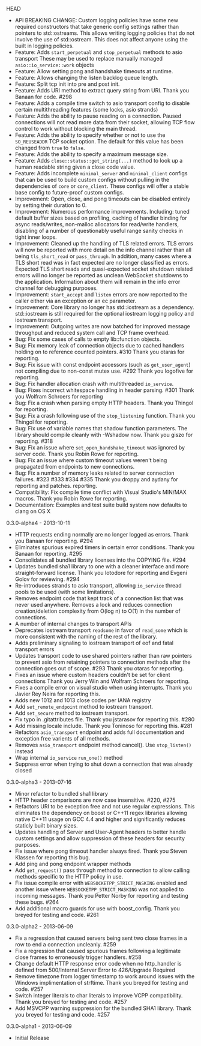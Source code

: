 HEAD
- API BREAKING CHANGE: Custom logging policies have some new required
  constructors that take generic config settings rather than pointers to 
  std::ostreams. This allows writing logging policies that do not involve the 
  use of std::ostream. This does not affect anyone using the built in logging 
  policies.
- Feature: Adds `start_perpetual` and `stop_perpetual` methods to asio transport
  These may be used to replace manually managed `asio::io_service::work` objects
- Feature: Allow setting pong and handshake timeouts at runtime.
- Feature: Allows changing the listen backlog queue length.
- Feature: Split tcp init into pre and post init.
- Feature: Adds URI method to extract query string from URI. Thank you Banaan
  for code. #298
- Feature: Adds a compile time switch to asio transport config to disable
  certain multithreading features (some locks, asio strands)
- Feature: Adds the ability to pause reading on a connection. Paused connections
  will not read more data from their socket, allowing TCP flow control to work
  without blocking the main thread.
- Feature: Adds the ability to specify whether or not to use the `SO_REUSEADDR`
  TCP socket option. The default for this value has been changed from `true` to
  `false`.
- Feature: Adds the ability to specify a maximum message size.
- Feature: Adds `close::status::get_string(...)` method to look up a human
  readable string given a close code value.
- Feature: Adds incomplete `minimal_server` and `minimal_client` configs that 
  can be used to build custom configs without pulling in the dependencies of 
  `core` or `core_client`. These configs will offer a stable base config to 
  future-proof custom configs.
- Improvement: Open, close, and pong timeouts can be disabled entirely by
  setting their duration to 0.
- Improvement: Numerous performance improvements. Including: tuned default
  buffer sizes based on profiling, caching of handler binding for async
  reads/writes, non-malloc allocators for read/write handlers, disabling of a
  number of questionably useful range sanity checks in tight inner loops.
- Improvement: Cleaned up the handling of TLS related errors. TLS errors will
  now be reported with more detail on the info channel rather than all being
  `tls_short_read` or `pass_through`. In addition, many cases where a TLS short
  read was in fact expected are no longer classified as errors. Expected TLS
  short reads and quasi-expected socket shutdown related errors will no longer
  be reported as unclean WebSocket shutdowns to the application. Information
  about them will remain in the info error channel for debugging purposes.
- Improvement: `start_accept` and `listen` errors are now reported to the caller
  either via an exception or an ec parameter.
- Improvement: Core library no longer has std::iostream as a dependency. 
  std::iostream is still required for the optional iostream logging policy and
  iostream transport.
- Improvement: Outgoing writes are now batched for improved message throughput
  and reduced system call and TCP frame overhead.
- Bug: Fix some cases of calls to empty lib::function objects.
- Bug: Fix memory leak of connection objects due to cached handlers holding on to
  reference counted pointers. #310 Thank you otaras for reporting.
- Bug: Fix issue with const endpoint accessors (such as `get_user_agent`) not
  compiling due to non-const mutex use. #292 Thank you logofive for reporting.
- Bug: Fix handler allocation crash with multithreaded `io_service`.
- Bug: Fixes incorrect whitespace handling in header parsing. #301 Thank you
  Wolfram Schroers for reporting
- Bug: Fix a crash when parsing empty HTTP headers. Thank you Thingol for
  reporting.
- Bug: Fix a crash following use of the `stop_listening` function. Thank you
  Thingol for reporting.
- Bug: Fix use of variable names that shadow function parameters. The library
  should compile cleanly with -Wshadow now. Thank you giszo for reporting. #318
- Bug: Fix an issue where `set_open_handshake_timeout` was ignored by server
  code. Thank you Robin Rowe for reporting.
- Bug: Fix an issue where custom timeout values weren't being propagated from
  endpoints to new connections.
- Bug: Fix a number of memory leaks related to server connection failures. #323
  #333 #334 #335 Thank you droppy and aydany for reporting and patches.
  reporting.
- Compatibility: Fix compile time conflict with Visual Studio's MIN/MAX macros.
  Thank you Robin Rowe for reporting.
- Documentation: Examples and test suite build system now defaults to clang on
  OS X

0.3.0-alpha4 - 2013-10-11
- HTTP requests ending normally are no longer logged as errors. Thank you Banaan
  for reporting. #294
- Eliminates spurious expired timers in certain error conditions. Thank you
  Banaan for reporting. #295
- Consolidates all bundled library licenses into the COPYING file. #294
- Updates bundled sha1 library to one with a cleaner interface and more
  straight-forward license. Thank you lotodore for reporting and Evgeni Golov
  for reviewing. #294
- Re-introduces strands to asio transport, allowing `io_service` thread pools to
  be used (with some limitations).
- Removes endpoint code that kept track of a connection list that was never used
  anywhere. Removes a lock and reduces connection creation/deletion complexity
  from O(log n) to O(1) in the number of connections.
- A number of internal changes to transport APIs
- Deprecates iostream transport `readsome` in favor of `read_some` which is more
  consistent with the naming of the rest of the library.
- Adds preliminary signaling to iostream transport of eof and fatal transport
  errors
- Updates transport code to use shared pointers rather than raw pointers to
  prevent asio from retaining pointers to connection methods after the
  connection goes out of scope. #293 Thank you otaras for reporting.
- Fixes an issue where custom headers couldn't be set for client connections
  Thank you Jerry Win and Wolfram Schroers for reporting.
- Fixes a compile error on visual studio when using interrupts. Thank you Javier
  Rey Neira for reporting this.
- Adds new 1012 and 1013 close codes per IANA registry
- Add `set_remote_endpoint` method to iostream transport.
- Add `set_secure` method to iostream transport.
- Fix typo in .gitattributes file. Thank you jstarasov for reporting this. #280
- Add missing locale include. Thank you Toninoso for reporting this. #281
- Refactors `asio_transport` endpoint and adds full documentation and exception
  free varients of all methods.
- Removes `asio_transport` endpoint method cancel(). Use `stop_listen()` instead
- Wrap internal `io_service` `run_one()` method
- Suppress error when trying to shut down a connection that was already closed

0.3.0-alpha3 - 2013-07-16
- Minor refactor to bundled sha1 library
- HTTP header comparisons are now case insensitive. #220, #275
- Refactors URI to be exception free and not use regular expressions. This
  eliminates the dependency on boost or C++11 regex libraries allowing native
  C++11 usage on GCC 4.4 and higher and significantly reduces staticly built
  binary sizes.
- Updates handling of Server and User-Agent headers to better handle custom
  settings and allow suppression of these headers for security purposes.
- Fix issue where pong timeout handler always fired. Thank you Steven Klassen
  for reporting this bug.
- Add ping and pong endpoint wrapper methods
- Add `get_request()` pass through method to connection to allow calling methods
  specific to the HTTP policy in use.
- Fix issue compile error with `WEBSOCKETPP_STRICT_MASKING` enabled and another
  issue where `WEBSOCKETPP_STRICT_MASKING` was not applied to incoming messages.
  Thank you Petter Norby for reporting and testing these bugs. #264
- Add additional macro guards for use with boost_config. Thank you breyed
  for testing and code. #261

0.3.0-alpha2 - 2013-06-09
- Fix a regression that caused servers being sent two close frames in a row
  to end a connection uncleanly. #259
- Fix a regression that caused spurious frames following a legitimate close
  frames to erroneously trigger handlers. #258
- Change default HTTP response error code when no http_handler is defined from
  500/Internal Server Error to 426/Upgrade Required
- Remove timezone from logger timestamp to work around issues with the Windows
  implimentation of strftime. Thank you breyed for testing and code. #257
- Switch integer literals to char literals to improve VCPP compatibility.
  Thank you breyed for testing and code. #257
- Add MSVCPP warning suppression for the bundled SHA1 library. Thank you breyed
  for testing and code. #257

0.3.0-alpha1 - 2013-06-09
- Initial Release
